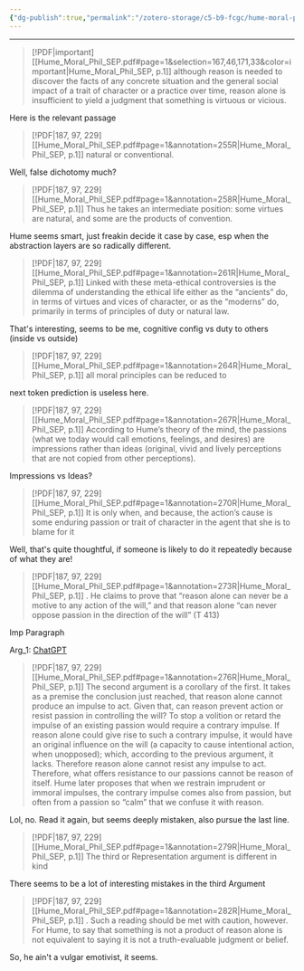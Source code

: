 ```yaml
---
{"dg-publish":true,"permalink":"/zotero-storage/c5-b9-fcgc/hume-moral-phil-sep/","noteIcon":""}
---
```


---
> [!PDF|important] [[Hume_Moral_Phil_SEP.pdf#page=1&selection=167,46,171,33&color=important|Hume_Moral_Phil_SEP, p.1]]
> although reason is needed to discover the facts of any concrete situation and the general social impact of a trait of character or a practice over time, reason alone is insufficient to yield a judgment that something is virtuous or vicious.

Here is the relevant passage

> [!PDF|187, 97, 229] [[Hume_Moral_Phil_SEP.pdf#page=1&annotation=255R|Hume_Moral_Phil_SEP, p.1]]
>  natural or conventional.

Well, false dichotomy much? 

> [!PDF|187, 97, 229] [[Hume_Moral_Phil_SEP.pdf#page=1&annotation=258R|Hume_Moral_Phil_SEP, p.1]]
>  Thus he takes an intermediate position: some virtues are natural, and some are the products of convention.

Hume seems smart, just freakin decide it case by case, esp when the abstraction layers are so radically different.

> [!PDF|187, 97, 229] [[Hume_Moral_Phil_SEP.pdf#page=1&annotation=261R|Hume_Moral_Phil_SEP, p.1]]
> Linked with these meta-ethical controversies is the dilemma of understanding the ethical life either as the “ancients” do, in terms of virtues and vices of character, or as the “moderns” do, primarily in terms of principles of duty or natural law.

That's interesting, seems to be me, cognitive config vs duty to others (inside vs outside)

> [!PDF|187, 97, 229] [[Hume_Moral_Phil_SEP.pdf#page=1&annotation=264R|Hume_Moral_Phil_SEP, p.1]]
> all moral principles can be reduced to 

next token prediction is useless here. 

> [!PDF|187, 97, 229] [[Hume_Moral_Phil_SEP.pdf#page=1&annotation=267R|Hume_Moral_Phil_SEP, p.1]]
> According to Hume’s theory of the mind, the passions (what we today would call emotions, feelings, and desires) are impressions rather than ideas (original, vivid and lively perceptions that are not copied from other perceptions).

Impressions vs Ideas?

> [!PDF|187, 97, 229] [[Hume_Moral_Phil_SEP.pdf#page=1&annotation=270R|Hume_Moral_Phil_SEP, p.1]]
> It is only when, and because, the action’s cause is some enduring passion or trait of character in the agent that she is to blame for it

Well, that's quite thoughtful, if someone is likely to do it repeatedly because of what they are!

> [!PDF|187, 97, 229] [[Hume_Moral_Phil_SEP.pdf#page=1&annotation=273R|Hume_Moral_Phil_SEP, p.1]]
> . He claims to prove that “reason alone can never be a motive to any action of the will,” and that reason alone “can never oppose passion in the direction of the will” (T 413)

Imp Paragraph

Arg_1: [ChatGPT](https://chatgpt.com/c/671a094c-3acc-800b-9539-a9029b548ccf)

> [!PDF|187, 97, 229] [[Hume_Moral_Phil_SEP.pdf#page=1&annotation=276R|Hume_Moral_Phil_SEP, p.1]]
> The second argument is a corollary of the first. It takes as a premise the conclusion just reached, that reason alone cannot produce an impulse to act. Given that, can reason prevent action or resist passion in controlling the will? To stop a volition or retard the impulse of an existing passion would require a contrary impulse. If reason alone could give rise to such a contrary impulse, it would have an original influence on the will (a capacity to cause intentional action, when unopposed); which, according to the previous argument, it lacks. Therefore reason alone cannot resist any impulse to act. Therefore, what offers resistance to our passions cannot be reason of itself. Hume later proposes that when we restrain imprudent or immoral impulses, the contrary impulse comes also from passion, but often from a passion so “calm” that we confuse it with reason.

Lol, no. Read it again, but seems deeply mistaken, also pursue the last line. 

> [!PDF|187, 97, 229] [[Hume_Moral_Phil_SEP.pdf#page=1&annotation=279R|Hume_Moral_Phil_SEP, p.1]]
> The third or Representation argument is different in kind

There seems to be a lot of interesting mistakes in the third Argument

> [!PDF|187, 97, 229] [[Hume_Moral_Phil_SEP.pdf#page=1&annotation=282R|Hume_Moral_Phil_SEP, p.1]]
> . Such a reading should be met with caution, however. For Hume, to say that something is not a product of reason alone is not equivalent to saying it is not a truth-evaluable judgment or belief.

So, he ain't a vulgar emotivist, it seems. 

